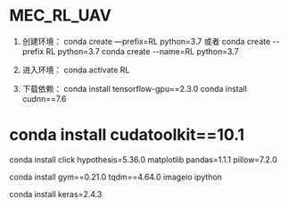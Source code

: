 # MEC_RL_UAV
1. 创建环境：
conda create —prefix=RL python=3.7 
或者
conda create --prefix RL python=3.7
conda create --name=RL  python=3.7

2. 进入环境：
conda activate RL

3. 下载依赖：
conda install tensorflow-gpu==2.3.0
conda install cudnn==7.6
# conda install cudatoolkit==10.1

conda install click  hypothesis=5.36.0 matplotlib pandas=1.1.1 pillow=7.2.0

conda install gym==0.21.0 tqdm==4.64.0 imageio ipython

conda install keras=2.4.3
